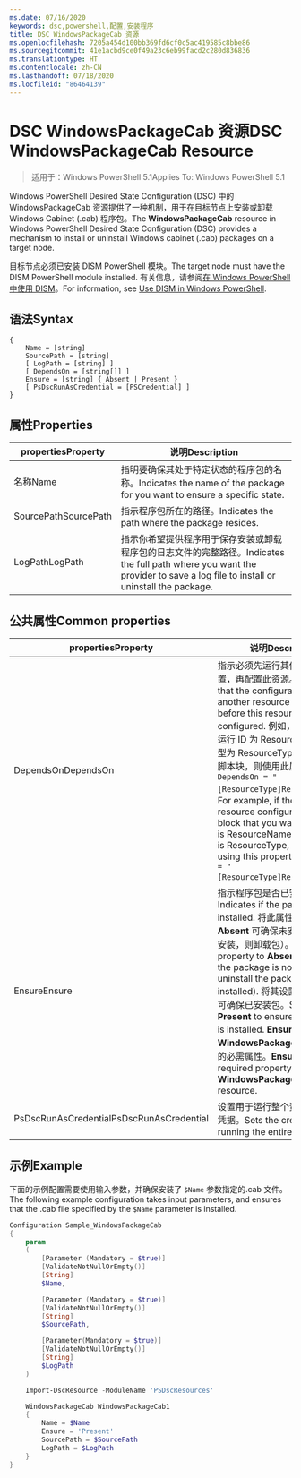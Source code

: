 ```yaml
---
ms.date: 07/16/2020
keywords: dsc,powershell,配置,安装程序
title: DSC WindowsPackageCab 资源
ms.openlocfilehash: 7205a454d100bb369fd6cf0c5ac419585c8bbe86
ms.sourcegitcommit: 41e1acbd9ce0f49a23c6eb99facd2c280d836836
ms.translationtype: HT
ms.contentlocale: zh-CN
ms.lasthandoff: 07/18/2020
ms.locfileid: "86464139"
---
```

# <a name="dsc-windowspackagecab-resource"></a><span data-ttu-id="99990-103">DSC WindowsPackageCab 资源</span><span class="sxs-lookup"><span data-stu-id="99990-103">DSC WindowsPackageCab Resource</span></span>

> <span data-ttu-id="99990-104">适用于：Windows PowerShell 5.1</span><span class="sxs-lookup"><span data-stu-id="99990-104">Applies To: Windows PowerShell 5.1</span></span>

<span data-ttu-id="99990-105">Windows PowerShell Desired State Configuration (DSC) 中的 WindowsPackageCab  资源提供了一种机制，用于在目标节点上安装或卸载 Windows Cabinet (.cab) 程序包。</span><span class="sxs-lookup"><span data-stu-id="99990-105">The **WindowsPackageCab** resource in Windows PowerShell Desired State Configuration (DSC) provides a mechanism to install or uninstall Windows cabinet (.cab) packages on a target node.</span></span>

<span data-ttu-id="99990-106">目标节点必须已安装 DISM PowerShell 模块。</span><span class="sxs-lookup"><span data-stu-id="99990-106">The target node must have the DISM PowerShell module installed.</span></span> <span data-ttu-id="99990-107">有关信息，请参阅[在 Windows PowerShell 中使用 DISM](/windows-hardware/manufacture/desktop/use-dism-in-windows-powershell-s14)。</span><span class="sxs-lookup"><span data-stu-id="99990-107">For information, see [Use DISM in Windows PowerShell](/windows-hardware/manufacture/desktop/use-dism-in-windows-powershell-s14).</span></span>

## <a name="syntax"></a><span data-ttu-id="99990-108">语法</span><span class="sxs-lookup"><span data-stu-id="99990-108">Syntax</span></span>

```Syntax
{
    Name = [string]
    SourcePath = [string]
    [ LogPath = [string] ]
    [ DependsOn = [string[]] ]
    Ensure = [string] { Absent | Present }
    [ PsDscRunAsCredential = [PSCredential] ]
}
```

## <a name="properties"></a><span data-ttu-id="99990-109">属性</span><span class="sxs-lookup"><span data-stu-id="99990-109">Properties</span></span>

|<span data-ttu-id="99990-110">properties</span><span class="sxs-lookup"><span data-stu-id="99990-110">Property</span></span> |<span data-ttu-id="99990-111">说明</span><span class="sxs-lookup"><span data-stu-id="99990-111">Description</span></span> |
|---|---|
|<span data-ttu-id="99990-112">名称</span><span class="sxs-lookup"><span data-stu-id="99990-112">Name</span></span> |<span data-ttu-id="99990-113">指明要确保其处于特定状态的程序包的名称。</span><span class="sxs-lookup"><span data-stu-id="99990-113">Indicates the name of the package for you want to ensure a specific state.</span></span> |
|<span data-ttu-id="99990-114">SourcePath</span><span class="sxs-lookup"><span data-stu-id="99990-114">SourcePath</span></span> |<span data-ttu-id="99990-115">指示程序包所在的路径。</span><span class="sxs-lookup"><span data-stu-id="99990-115">Indicates the path where the package resides.</span></span> |
|<span data-ttu-id="99990-116">LogPath</span><span class="sxs-lookup"><span data-stu-id="99990-116">LogPath</span></span> |<span data-ttu-id="99990-117">指示你希望提供程序用于保存安装或卸载程序包的日志文件的完整路径。</span><span class="sxs-lookup"><span data-stu-id="99990-117">Indicates the full path where you want the provider to save a log file to install or uninstall the package.</span></span> |

## <a name="common-properties"></a><span data-ttu-id="99990-118">公共属性</span><span class="sxs-lookup"><span data-stu-id="99990-118">Common properties</span></span>

|<span data-ttu-id="99990-119">properties</span><span class="sxs-lookup"><span data-stu-id="99990-119">Property</span></span> |<span data-ttu-id="99990-120">说明</span><span class="sxs-lookup"><span data-stu-id="99990-120">Description</span></span> |
|---|---|
|<span data-ttu-id="99990-121">DependsOn</span><span class="sxs-lookup"><span data-stu-id="99990-121">DependsOn</span></span> |<span data-ttu-id="99990-122">指示必须先运行其他资源的配置，再配置此资源。</span><span class="sxs-lookup"><span data-stu-id="99990-122">Indicates that the configuration of another resource must run before this resource is configured.</span></span> <span data-ttu-id="99990-123">例如，如果想要首先运行 ID 为 ResourceName、类型为 ResourceType 的资源配置脚本块，则使用此属性的语法为 `DependsOn = "[ResourceType]ResourceName"`。</span><span class="sxs-lookup"><span data-stu-id="99990-123">For example, if the ID of the resource configuration script block that you want to run first is ResourceName and its type is ResourceType, the syntax for using this property is `DependsOn = "[ResourceType]ResourceName"`.</span></span> |
|<span data-ttu-id="99990-124">Ensure</span><span class="sxs-lookup"><span data-stu-id="99990-124">Ensure</span></span> |<span data-ttu-id="99990-125">指示程序包是否已安装。</span><span class="sxs-lookup"><span data-stu-id="99990-125">Indicates if the package is installed.</span></span> <span data-ttu-id="99990-126">将此属性设置为 **Absent** 可确保未安装包（如果已安装，则卸载包）。</span><span class="sxs-lookup"><span data-stu-id="99990-126">Set this property to **Absent** to ensure the package is not installed (or uninstall the package if it is installed).</span></span> <span data-ttu-id="99990-127">将其设置为 **Present** 可确保已安装包。</span><span class="sxs-lookup"><span data-stu-id="99990-127">Set it to **Present** to ensure the package is installed.</span></span> <span data-ttu-id="99990-128">**Ensure** 是 **WindowsPackageCab** 资源上的必需属性。</span><span class="sxs-lookup"><span data-stu-id="99990-128">**Ensure** is a required property on the **WindowsPackageCab** resource.</span></span> |
|<span data-ttu-id="99990-129">PsDscRunAsCredential</span><span class="sxs-lookup"><span data-stu-id="99990-129">PsDscRunAsCredential</span></span> |<span data-ttu-id="99990-130">设置用于运行整个资源的身份的凭据。</span><span class="sxs-lookup"><span data-stu-id="99990-130">Sets the credential for running the entire resource as.</span></span> |

## <a name="example"></a><span data-ttu-id="99990-131">示例</span><span class="sxs-lookup"><span data-stu-id="99990-131">Example</span></span>

<span data-ttu-id="99990-132">下面的示例配置需要使用输入参数，并确保安装了 `$Name` 参数指定的.cab 文件。</span><span class="sxs-lookup"><span data-stu-id="99990-132">The following example configuration takes input parameters, and ensures that the .cab file specified by the `$Name` parameter is installed.</span></span>

```powershell
Configuration Sample_WindowsPackageCab
{
    param
    (
        [Parameter (Mandatory = $true)]
        [ValidateNotNullOrEmpty()]
        [String]
        $Name,

        [Parameter (Mandatory = $true)]
        [ValidateNotNullOrEmpty()]
        [String]
        $SourcePath,

        [Parameter(Mandatory = $true)]
        [ValidateNotNullOrEmpty()]
        [String]
        $LogPath
    )

    Import-DscResource -ModuleName 'PSDscResources'

    WindowsPackageCab WindowsPackageCab1
    {
        Name = $Name
        Ensure = 'Present'
        SourcePath = $SourcePath
        LogPath = $LogPath
    }
}
```
